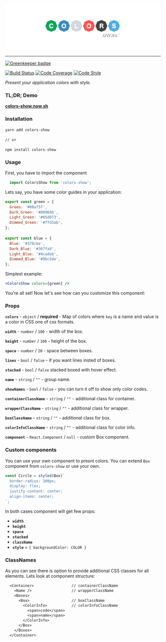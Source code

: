 ![](https://raw.githubusercontent.com/RafalFilipek/colors-show/master/logo.png)

---

[![Greenkeeper badge](https://badges.greenkeeper.io/RafalFilipek/colors-show.svg)](https://greenkeeper.io/)

[![Build Status](https://travis-ci.org/RafalFilipek/colors-show.svg?branch=master)](https://travis-ci.org/RafalFilipek/colors-show)
[![Code Coverage](https://img.shields.io/codecov/c/github/RafalFilipek/colors-show/master.svg)](https://codecov.io/gh/RafalFilipek/colors-show)
[![Code Style](https://img.shields.io/badge/codestyle-airbnb-brightgreen.svg)](https://github.com/airbnb/javascript)

_Present your application colors with style._

### TL;DR; Demo

[**colors-show.now.sh**](https://colors-show.now.sh)


### Installation

```
yarn add colors-show

// or

npm install colors-show
```

### Usage

First, you have to import the component

```jsx
  import ColorsShow from 'colors-show';
```

Lets say, you have some color guides in your application:

```js
export const green = {
  Green: '#00a757',
  Dark_Green: '#00904b',
  Light_Green: '#05d073',
  Dimmed_Green: '#7fd3ab',
};

export const blue = {
  Blue: '#378cbe',
  Dark_Blue: '#367fa9',
  Light_Blue: '#4cade6',
  Dimmed_Blue: '#9bc5de',
};
```

Simplest example:

```jsx
<ColorsShow colors={green} />
```

You're all set!  Now let's see how can you customize this component:


### Props

**`colors`** - `object` / **required** - Map of colors where `key` is a name and value is a color in CSS one of css formats.

**`width`** - `number` / `100` - width of the box.

**`height`** - `number` / `100` - height of the box.

**`space`** - `number` / `20` - space between boxes.

**`lines`** - `bool` / `false` - if you want lines insted of boxes.

**`stacked`**  - `bool` / `false` stacked boxed with hover effect.

**`name`** - `string` /  `""` - group name.

**`showNames`** - `bool` / `false` - you can turn it off to show only color codes.

**`containerClassName`**  - `string` /  `""` - additional class for container.

**`wrapperClassName`**  - `string` /  `""` - additional class for wrapper.

**`boxClassName`**  - `string` /  `""` - additional class for box.

**`colorInfoClassName`**  - `string` /  `""` - additional class for color info.

**`component`** - `React.Component` / `null` - custom Box component.

### Custom components

You can use your own component to presnt colors. You can extend `Box` component from `colors-show` or use your own.

```js
const Circle = styled(Box)`
  border-radius: 100px;
  display: flex;
  justify-content: center;
  align-items: center;
`;
```

In both cases component will get few props:

- **`width`**
- **`height`**
- **`space`**
- **`stacked`**
- **`className`**
- **`style`** = `{ backgroundColor: COLOR }`

### ClassNames

As you can see there is option to provide additional CSS classes for all elements. Lets look at component structure:

```
  <Container>                 // containerClassName
    <Name />                  // wrapperClassName
    <Boxes>
      <Box>                   // boxClassName
        <ColorInfo>           // colorInfoClassName
          <span>code</span>
          <span>name</span>
        </ColorInfo>
      </Box>
    </Boxes>
  </Container>
```
